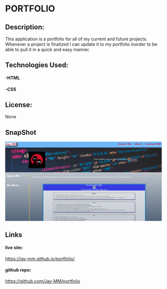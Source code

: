 # PORTFOLIO

## Description:
This application is a portfolio for all of my current and future projects.
Whenever a project is finalized I can update it to my portfolio inorder to be able to pull it in a quick and easy manner.

## Technologies Used:
 #### -HTML
 #### -CSS

 ## License:
 None

 ## SnapShot
![](images/portfolio%20snapshot.png)
 ## Links
#### live site:
https://jay-mm.github.io/portfolio/
#### github repo:
https://github.com/Jay-MM/portfolio

